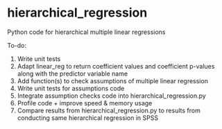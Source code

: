 # hierarchical_regression
Python code for hierarchical multiple linear regressions

To-do:
1) Write unit tests
2) Adapt linear_reg to return coefficient values and coefficient p-values along with the predictor variable name
3) Add function(s) to check assumptions of multiple linear regression
4) Write unit tests for assumptions code
5) Integrate assumption checks code into hierarchical_regression.py
6) Profile code + improve speed & memory usage
7) Compare results from hierarchical_regression.py to results from conducting same hierarchical regression in SPSS

